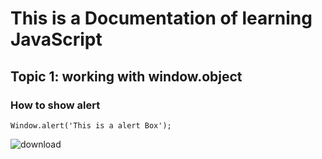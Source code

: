 # This is a Documentation of learning JavaScript
## Topic 1: working with window.object
### How to show alert

```
Window.alert('This is a alert Box');

```

![download](https://user-images.githubusercontent.com/95132271/143727784-82c39aaf-3ab9-4c58-b705-487e4c440dbd.png)
